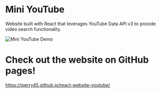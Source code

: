 # Mini YouTube
Website built with React that leverages YouTube Data API v3 to provide video search functionality.

![Mini YouTube Demo](https://github.com/jperry45/react-website-youtube/blob/master/demo.gif)

# Check out the website on GitHub pages!
https://jperry45.github.io/react-website-youtube/
